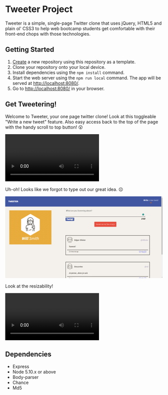 # Tweeter Project

Tweeter is a simple, single-page Twitter clone that uses jQuery, HTML5 and plain ol' CSS3 to help web bootcamp students get comfortable with their front-end chops with those technologies.

## Getting Started

1. [Create](https://docs.github.com/en/repositories/creating-and-managing-repositories/creating-a-repository-from-a-template) a new repository using this repository as a template.
2. Clone your repository onto your local device.
3. Install dependencies using the `npm install` command.
3. Start the web server using the `npm run local` command. The app will be served at <http://localhost:8080/>.
4. Go to <http://localhost:8080/> in your browser.

## Get Tweetering!

Welcome to Tweeter, your one page twitter clone! Look at this toggleable "Write a new tweet" feature. Also easy access back to the top of the page with the handy scroll to top button! 😲

!["Welcome to tweeter! Look at these toggle features!"](https://github.com/WillWSmith/tweeter/blob/master/public/images/README/welcome-toggles.mp4)

Uh-oh! Looks like we forgot to type out our great idea. ☹

!["We forgot to type the tweet"](https://github.com/WillWSmith/tweeter/blob/master/public/images/README/forgot-tweet.png)

Look at the resizability!

!["Resposive Design"](https://github.com/WillWSmith/tweeter/blob/master/public/images/README/responsive-design.mp4)

## Dependencies

- Express
- Node 5.10.x or above
- Body-parser
- Chance
- Md5
